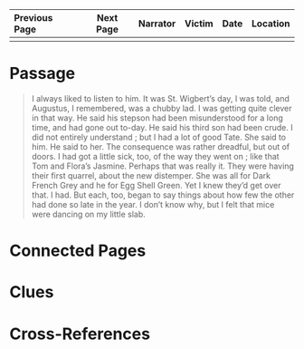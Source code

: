 | Previous Page | Next Page | Narrator | Victim | Date | Location |
|:--------------|:---------:|---------:|-------:|-----:|---------:|
|               |           |          |        |      |          |

# Passage
>I always liked to listen to him. It was St. Wigbert’s day, I was told, and Augustus, I remembered, was a chubby lad. I was getting quite clever in that way. He said his stepson had been misunderstood for a long time, and had gone out to-day. He said his third son had been crude. I did not entirely understand ; but I had a lot of good Tate. She said to him. He said to her. The consequence was rather dreadful, but out of doors. I had got a little sick, too, of the way they went on ; like that Tom and Flora’s Jasmine. Perhaps that was really it. They were having their first quarrel, about the new distemper. She was all for Dark French Grey and he for Egg Shell Green. Yet I knew they’d get over that. I had. But each, too, began to say things about how few the other had done so late in the year. I don’t know why, but I felt that mice were dancing on my little slab.
# Connected Pages
# Clues
# Cross-References
